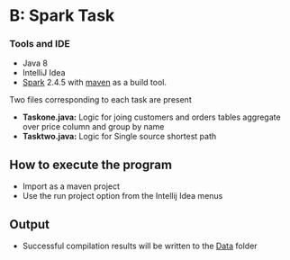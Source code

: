 # B: Spark Task

### Tools and IDE
-  Java 8 
-  IntelliJ Idea
-  [Spark](https://spark.apache.org/) 2.4.5 with [maven](https://maven.apache.org/) as a build tool.

Two files corresponding to each task are present
- **Taskone.java:**  Logic for joing  customers and orders tables aggregate over price column and group by name
- **Tasktwo.java:**  Logic for Single source shortest path


## How to execute the program
- Import as a maven project
- Use the run project option from the Intellij Idea menus

## Output

- Successful compilation results will be written to the [Data](Data) folder


